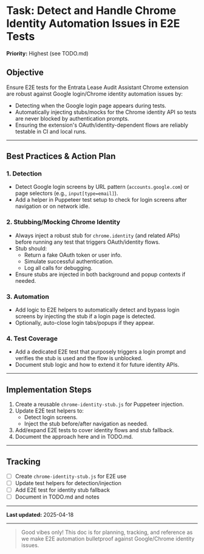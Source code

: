 # Task: Detect and Handle Chrome Identity Automation Issues in E2E Tests

**Priority:** Highest (see TODO.md)

## Objective
Ensure E2E tests for the Entrata Lease Audit Assistant Chrome extension are robust against Google login/Chrome identity automation issues by:
- Detecting when the Google login page appears during tests.
- Automatically injecting stubs/mocks for the Chrome identity API so tests are never blocked by authentication prompts.
- Ensuring the extension's OAuth/identity-dependent flows are reliably testable in CI and local runs.

---

## Best Practices & Action Plan

### 1. Detection
- Detect Google login screens by URL pattern (`accounts.google.com`) or page selectors (e.g., `input[type=email]`).
- Add a helper in Puppeteer test setup to check for login screens after navigation or on network idle.

### 2. Stubbing/Mocking Chrome Identity
- Always inject a robust stub for `chrome.identity` (and related APIs) before running any test that triggers OAuth/identity flows.
- Stub should:
  - Return a fake OAuth token or user info.
  - Simulate successful authentication.
  - Log all calls for debugging.
- Ensure stubs are injected in both background and popup contexts if needed.

### 3. Automation
- Add logic to E2E helpers to automatically detect and bypass login screens by injecting the stub if a login page is detected.
- Optionally, auto-close login tabs/popups if they appear.

### 4. Test Coverage
- Add a dedicated E2E test that purposely triggers a login prompt and verifies the stub is used and the flow is unblocked.
- Document stub logic and how to extend it for future identity APIs.

---

## Implementation Steps
1. Create a reusable `chrome-identity-stub.js` for Puppeteer injection.
2. Update E2E test helpers to:
    - Detect login screens.
    - Inject the stub before/after navigation as needed.
3. Add/expand E2E tests to cover identity flows and stub fallback.
4. Document the approach here and in TODO.md.

---

## Tracking
- [ ] Create `chrome-identity-stub.js` for E2E use
- [ ] Update test helpers for detection/injection
- [ ] Add E2E test for identity stub fallback
- [ ] Document in TODO.md and notes

---

**Last updated:** 2025-04-18

---

> Good vibes only! This doc is for planning, tracking, and reference as we make E2E automation bulletproof against Google/Chrome identity issues.
